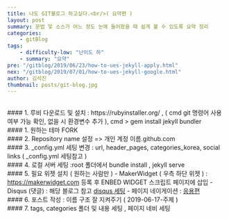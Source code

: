 ```yaml
---
title: 나도 GIT블로그 하고싶다.<br/>( 요약편 )
layout: post
summary: 문법 및 소스가 어느 정도 눈에 들어왔을 때 쉽게 볼 수 있도록 요약 정리 
categories: 
    - gitBlog
tags: 
    - difficulty-low: "난이도 하"
    - summary: "요약"
pre: "/gitblog/2019/06/23/how-to-ues-jekyll-apply.html"
nex: "/gitblog/2019/07/01/how-to-ues-jekyll-google.html"
author: 김석진
thumbnail: posts/git-blog.jpg
---
```

<br/>
#### 1. 루비 다운로드 및 설치 : https://rubyinstaller.org/ , ( cmd git 명령어 사용 여부 가능 확인, 없을 시 환경변수 추가 ), cmd > gem install jekyll bundler 
<br/>
#### 1. 원하는 테마 FORK
<br/>
#### 2. Repository name 설정 => 개인 계정 이름.github.com
<br/>
#### 3. _config.yml 세팅 변경 : url, header_pages, categories_korea, social links ( _config.yml 세팅참고 )
<br/>
#### 4. 로컬 서버 세팅 :root 폴더에서 bundle install , jekyll serve
<br/>
#### 5. 필요 위젯 설치 ( 원하는 사람만 ) 
- MakerWidget ( 우측 하단 위젯 ) :  <a href="https://makerwidget.com" target="_blank">https://makerwidget.com</a> 등록 후 ENBED WIDGET 스크립트 페이지에 삽입
- Disqus (댓글) : 해당 블로그 참고 <a href="https://17billion.github.io/jekyll/disqus/reply/2017/06/01/jekyll_disqus.html" target="_blank">disqus 세팅</a>
- 페이지 네이게이션 : <a href="/jekyll/gitblog/2019/06/23/how-to-ues-jekyll-apply.html#paging" target="_blank">응용편</a>

<br/>
#### 6. 포스트 작성 : 이름 구조 잘 지켜주기 ( 2019-06-17-주제 )
<br/>
#### 7. tags, categories 폴더 및 내용 세팅 , 페이지 네비 세팅